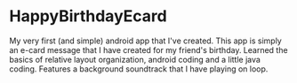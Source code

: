 # HappyBirthdayEcard
My very first (and simple) android app that I've created. This app is simply an e-card message that I have created for my friend's birthday. 
Learned the basics of relative layout organization,  android coding and a little java coding. Features a background soundtrack that I have playing on loop. 
